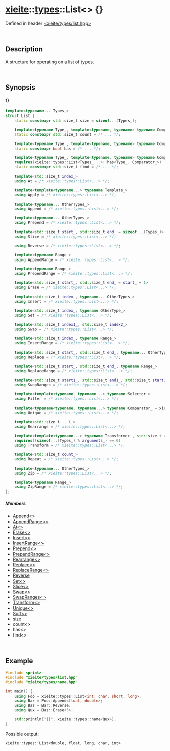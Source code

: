 # [xieite](../../xieite.md)\:\:[types](../../types.md)\:\:List\<\> \{\}
Defined in header [<xieite/types/list.hpp>](../../../include/xieite/types/list.hpp)

&nbsp;

## Description
A structure for operating on a list of types.

&nbsp;

## Synopsis
#### 1)
```cpp
template<typename... Types_>
struct List {
    static constexpr std::size_t size = sizeof...(Types_);

    template<typename Type_, template<typename, typename> typename Comparator_ = std::is_same>
    static constexpr std::size_t count = /* ... */;

    template<typename Type_, template<typename, typename> typename Comparator_ = std::is_same>
    static constexpr bool has = /* ... */;

    template<typename Type_, template<typename, typename> typename Comparator_ = std::is_same>
    requires(xieite::types::List<Types_...>::has<Type_, Comparator_>)
    static constexpr std::size_t find = /* ... */;

    template<std::size_t index_>
    using At = /* xieite::types::List<...> */;

    template<template<typename...> typename Template_>
    using Apply = /* xieite::types::List<...> */;

    template<typename... OtherTypes_>
    using Append = /* xieite::types::List<...> */;

    template<typename... OtherTypes_>
    using Prepend = /* xieite::types::List<...> */;

    template<std::size_t start_, std::size_t end_ = sizeof...(Types_)>
    using Slice = /* xieite::types::List<...> */;

    using Reverse = /* xieite::types::List<...> */;

    template<typename Range_>
    using AppendRange = /* xieite::types::List<...> */;

    template<typename Range_>
    using PrependRange = /* xieite::types::List<...> */;

    template<std::size_t start_, std::size_t end_ = start_ + 1>
    using Erase = /* xieite::types::List<...> */;

    template<std::size_t index_, typename... OtherTypes_>
    using Insert = /* xieite::types::List<...> */;

    template<std::size_t index_, typename OtherType_>
    using Set = /* xieite::types::List<...> */;

    template<std::size_t index1_, std::size_t index2_>
    using Swap = /* xieite::types::List<...> */;

    template<std::size_t index_, typename Range_>
    using InsertRange = /* xieite::types::List<...> */;

    template<std::size_t start_, std::size_t end_, typename... OtherTypes_>
    using Replace = /* xieite::types::List<...> */;

    template<std::size_t start_, std::size_t end_, typename Range_>
    using ReplaceRange = /* xieite::types::List<...> */;

    template<std::size_t start1_, std::size_t end1_, std::size_t start2_, std::size_t end2_>
    using SwapRanges = /* xieite::types::List<...> */;

    template<template<typename, typename...> typename Selector_>
    using Filter = /* xieite::types::List<...> */;

    template<typename<typename, typename...> typename Comparator_ = xieite::traits::IsSameAsAny>
    using Unique = /* xieite::types::List<...> */;

    template<std::size_t... i_>
    using Rearrange = /* xieite::types::List<...> */;

    template<template<typename...> typename Transformer_, std::size_t arguments_>
    requires((sizeof...(Types_) % arguments_) == 0)
    using Transform = /* xieite::types::List<...> */;

    template<std::size_t count_>
    using Repeat = /* xieite::types::List<...> */;

    template<typename... OtherTypes_>
    using Zip = /* xieite::types::List<...> */;

    template<typename Range_>
    using ZipRange = /* xieite::types::List<...> */;
};
```
##### Members
- [Append\<\>](./structures/list/1/append.md)
- [AppendRange\<\>](./structures/list/1/append_range_of.md)
- [At\<\>](./structures/list/1/at.md)
- [Erase\<\>](./structures/list/1/erase.md)
- [Insert\<\>](./structures/list/1/Insert.md)
- [InsertRange\<\>](./structures/list/1/insert_range_of.md)
- [Prepend\<\>](./structures/list/1/prepend.md)
- [PrependRange\<\>](./structures/list/1/prepend_range_of.md)
- [Rearrange\<\>](./structures/list/1/rearrange.md)
- [Replace\<\>](./structures/list/1/replace.md)
- [ReplaceRange\<\>](./structures/list/1/replace_range.md)
- [Reverse](./structures/list/1/reverse.md)
- [Set\<\>](./structures/list/1/set.md)
- [Slice\<\>](./structures/list/1/slice.md)
- [Swap\<\>](./structures/list/1/swap.md)
- [SwapRanges\<\>](./structures/list/1/swap_ranges.md)
- [Transform\<\>](./structures/list/1/transform.md)
- [Unique\<\>](./structures/list/1/unique.md)
- [Sort\<\>](./structures/list/1/sort.md)
- size
- count\<\>
- has\<\>
- find\<\>

&nbsp;

## Example
```cpp
#include <print>
#include "xieite/types/list.hpp"
#include "xieite/types/name.hpp"

int main() {
    using Foo = xieite::types::List<int, char, short, long>;
    using Bar = Foo::Append<float, double>;
    using Baz = Bar::Reverse;
    using Qux = Baz::Erase<3>;

    std::println("{}", xieite::types::name<Qux>);
}
```
Possible output:
```
xieite::types::List<double, float, long, char, int>
```
